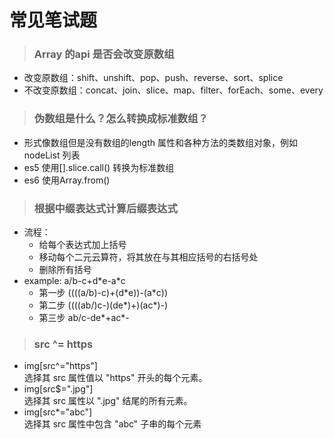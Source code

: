 # 常见笔试题

> ### Array 的api 是否会改变原数组
- 改变原数组：shift、unshift、pop、push、reverse、sort、splice
-  不改变原数组：concat、join、slice、map、filter、forEach、some、every

> ### 伪数组是什么？怎么转换成标准数组？
- 形式像数组但是没有数组的length 属性和各种方法的类数组对象，例如nodeList 列表
- es5 使用[].slice.call() 转换为标准数组
- es6 使用Array.from()

> ### 根据中缀表达式计算后缀表达式
- 流程：
  - 给每个表达式加上括号
  - 移动每个二元云算符，将其放在与其相应括号的右括号处
  - 删除所有括号
- example: a/b-c+d\*e-a\*c
  - 第一步 ((((a/b)-c)+(d\*e))-(a\*c))
  - 第二步 ((((ab/)c-)(de\*)+)(ac\*)-)
  - 第三步 ab/c-de\*+ac\*-

> ### src ^= https
- img[src^="https"]    
选择其 src 属性值以 "https" 开头的每个<img>元素。
- img[src$=".jpg"]    
选择其 src 属性以 ".jpg" 结尾的所有<img>元素。   
- img[src*="abc"]    
选择其 src 属性中包含 "abc" 子串的每个<img>元素